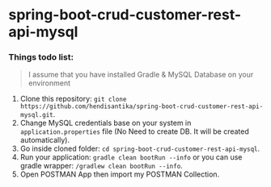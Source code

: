 # spring-boot-crud-customer-rest-api-mysql

### Things todo list:

> I assume that you have installed Gradle & MySQL Database on your environment

1. Clone this repository: `git clone https://github.com/hendisantika/spring-boot-crud-customer-rest-api-mysql.git`.
2. Change MySQL credentials base on your system in `application.properties` file (No Need to create DB. It will be
   created automatically).
3. Go inside cloned folder: `cd spring-boot-crud-customer-rest-api-mysql`.
4. Run your application: `gradle clean bootRun --info` or you can use gradle wrapper: `/gradlew clean bootRun --info`.
5. Open POSTMAN App then import my POSTMAN Collection.
